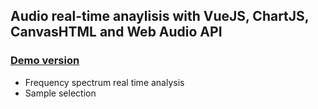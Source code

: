 ## Audio real-time anaylisis with VueJS, ChartJS, CanvasHTML and Web Audio API

###  [Demo version](https://yyuri.github.io/audio-analysis/)

 - Frequency spectrum real time analysis
 - Sample selection

